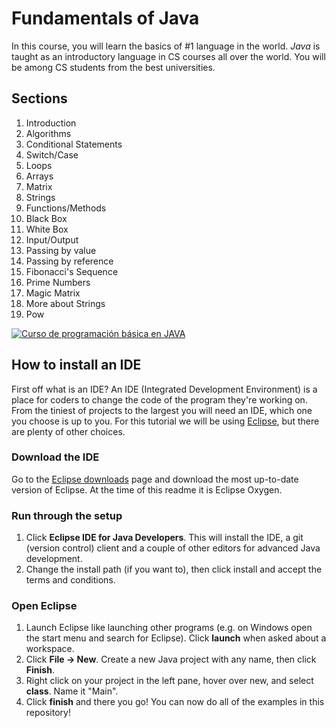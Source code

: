 # Fundamentals of Java
In this course, you will learn the basics of #1 language in the world. *Java* is taught as an introductory language in CS courses all over the world. You will be among CS students from the best universities.

## Sections
1. Introduction
2. Algorithms
3. Conditional Statements
4. Switch/Case
5. Loops
6. Arrays
7. Matrix
8. Strings
10. Functions/Methods
11. Black Box
12. White Box
13. Input/Output
14. Passing by value
15. Passing by reference
16. Fibonacci's Sequence
17. Prime Numbers
18. Magic Matrix
19. More about Strings
20. Pow

[![Curso de programación básica en JAVA](https://img.youtube.com/vi/Ztr7_sNmSQI/0.jpg)](https://www.youtube.com/watch?v=Ztr7_sNmSQI&list=PLQ1ShaTNqthL1w5LSw5l7CbjCu5xiKQsA)

## How to install an IDE
First off what is an IDE? An IDE (Integrated Development Environment) is a place for coders to change the code of the program they're working on. From the tiniest of projects to the largest you will need an IDE, which one you choose is up to you. For this tutorial we will be using [Eclipse](https://www.eclipse.org), but there are plenty of other choices.

### Download the IDE
Go to the [Eclipse downloads](https://www.eclipse.org/downloads/) page and download the most up-to-date version of Eclipse. At the time of this readme it is Eclipse Oxygen.

### Run through the setup
1. Click **Eclipse IDE for Java Developers**. This will install the IDE, a git (version control) client and a couple of other editors for advanced Java development.
2. Change the install path (if you want to), then click install and accept the terms and conditions.

### Open Eclipse
1. Launch Eclipse like launching other programs (e.g. on Windows open the start menu and search for Eclipse). Click **launch** when asked about a workspace.
2. Click **File -> New**. Create a new Java project with any name, then click **Finish**.
3. Right click on your project in the left pane, hover over new, and select **class**. Name it "Main".
4. Click **finish** and there you go! You can now do all of the examples in this repository!
